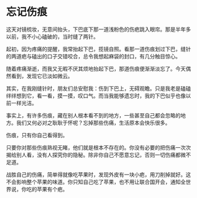 # 忘记伤痕

这天对镜梳妆，无意间抬头，下巴底下那一道浅粉色的伤疤跳入眼帘。那是半年多以前，我不小心磕破的，当时缝了两针。 

起初，因为疼痛的提醒，我常抬起下巴，揽镜自照。看那一道伤痕划过下巴，缝针的两道疤与磕出的口子交错咬合，总令我想起麻袋的封口，有几分触目惊心。 

随着疼痛渐逝，而我又无暇不厌其烦地抬起下巴，那道伤痕便渐渐淡忘了。今天偶然看到，发现它已淡如微云。 

其实，在我刚缝针时，朋友们总安慰我：伤到下巴上，无碍观瞻。只是我老是磕磕绊绊想到它，看一看，摸一摸，叹口气。而当我能够遗忘时，我的下巴似乎也像以前一样光洁。 

事实上，有许多伤痕，藏在别人根本看不到的地方，一些甚至自己都会忽略的地方。我们又何必对之耿耿于怀呢？忘掉那些伤痛，生活原本会快乐很多。 

伤痕，只有你自己看得到。 

只要你对那些伤痕熟视无睹，他们就是根本不存在的。你没有必要的把伤痛一次次揭给别人看，没有人探究你的隐秘。除非你自己不愿意忘记，否则一切伤痛都微不足道。 

战胜自己的伤痛，简单得就像吃苹果时，发现外皮有一块小疤，用刀削掉就好。这不会影响整个苹果的味道。你只知自己吃了苹果，也不用让联合国开会，通知全世界说，你吃的苹果有个疤。
 